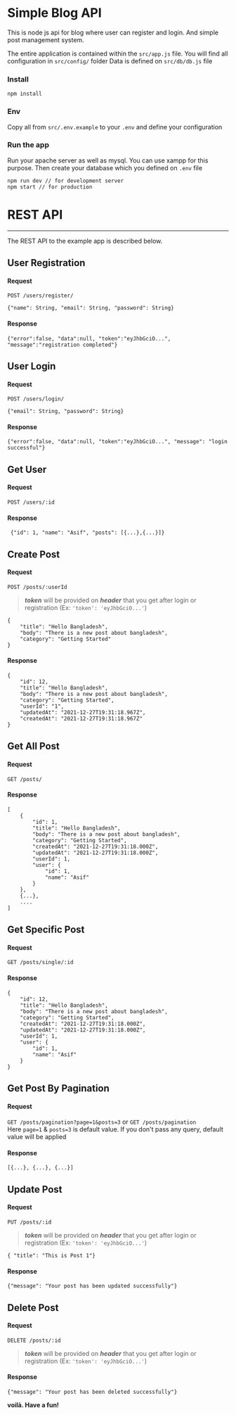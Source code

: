 # Simple Blog API
This is node js api for blog where user can register and login. And simple post management system.

The entire application is contained within the `src/app.js` file.
You will find all configuration in `src/config/` folder
Data is defined on `src/db/db.js` file

### Install
```
npm install
```
### Env
Copy all from `src/.env.example` to your `.env` and define your configuration

### Run the app
Run your apache server as well as mysql. You can use xampp for this purpose. Then create your database which you defined on `.env` file
```
npm run dev // for development server
npm start // for production
```
# REST API
---
The REST API to the example app is described below.
## User Registration
#### Request
`POST /users/register/`
```
{"name": String, "email": String, "password": String}
```
#### Response
```
{"error":false, "data":null, "token":"eyJhbGciO...", "message":"registration completed"}
```
## User Login
#### Request
`POST /users/login/`
```
{"email": String, "password": String}
```
#### Response
```
{"error":false, "data":null, "token":"eyJhbGciO...", "message": "login successful"}
```
## Get User
#### Request
`POST /users/:id`

#### Response
```
 {"id": 1, "name": "Asif", "posts": [{...},{...}]}
```
## Create Post
#### Request
`POST /posts/:userId`
> ***token*** will be provided on ***header*** that you get after login or registration (Ex: `'token': 'eyJhbGciO...'`)
```
{
    "title": "Hello Bangladesh",
    "body": "There is a new post about bangladesh",
    "category": "Getting Started"
}
```
#### Response
```
{
    "id": 12,
    "title": "Hello Bangladesh",
    "body": "There is a new post about bangladesh",
    "category": "Getting Started",
    "userId": "1",
    "updatedAt": "2021-12-27T19:31:18.967Z",
    "createdAt": "2021-12-27T19:31:18.967Z"
}
```
## Get All Post
#### Request
`GET /posts/`
#### Response
```
[
    {
        "id": 1,
        "title": "Hello Bangladesh",
        "body": "There is a new post about bangladesh",
        "category": "Getting Started",
        "createdAt": "2021-12-27T19:31:18.000Z",
        "updatedAt": "2021-12-27T19:31:18.000Z",
        "userId": 1,
        "user": {
            "id": 1,
            "name": "Asif"
        }
    },
    {...},
    ....
]
```
## Get Specific Post
#### Request
`GET /posts/single/:id`
#### Response
```
{
    "id": 12,
    "title": "Hello Bangladesh",
    "body": "There is a new post about bangladesh",
    "category": "Getting Started",
    "createdAt": "2021-12-27T19:31:18.000Z",
    "updatedAt": "2021-12-27T19:31:18.000Z",
    "userId": 1,
    "user": {
        "id": 1,
        "name": "Asif"
    }
}
```
## Get Post By Pagination
#### Request
`GET /posts/pagination?page=1&posts=3` or `GET /posts/pagination` <br />
Here `page=1` & `posts=3` is default value. If you don't pass any query, default value will be applied
#### Response
```
[{...}, {...}, {...}]
```
## Update Post
#### Request
`PUT /posts/:id`
> ***token*** will be provided on ***header*** that you get after login or registration (Ex: `'token': 'eyJhbGciO...'`)
```
{ "title": "This is Post 1"}
```
#### Response
```
{"message": "Your post has been updated successfully"}
```
## Delete Post
#### Request
`DELETE /posts/:id`
> ***token*** will be provided on ***header*** that you get after login or registration (Ex: `'token': 'eyJhbGciO...'`)
#### Response
```
{"message": "Your post has been deleted successfully"}
```

**voilà. Have a fun!**
